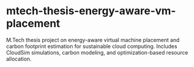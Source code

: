# mtech-thesis-energy-aware-vm-placement
M.Tech thesis project on energy-aware virtual machine placement and carbon footprint estimation for sustainable cloud computing. Includes CloudSim simulations, carbon modeling, and optimization-based resource allocation.
